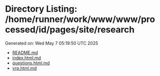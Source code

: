 # Directory Listing: /home/runner/work/www/www/processed/id/pages/site/research
Generated on: Wed May  7 05:19:50 UTC 2025

- [README.md](README.md)
- [index.html.md](index.html.md)
- [questions.html.md](questions.html.md)
- [vrp.html.md](vrp.html.md)
